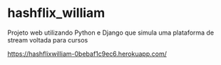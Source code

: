 # hashflix_william

Projeto web utilizando Python e Django que simula uma plataforma de stream voltada para cursos

https://hashflixwilliam-0bebaf1c9ec6.herokuapp.com/
